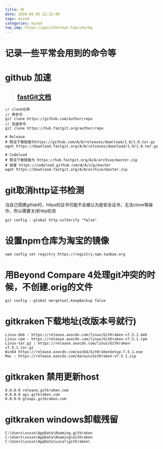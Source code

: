 ```yaml
---
title: 杂
date: 2018-06-05 22:32:00
tags: mixed
categories: mixed
top_img: https://gezichenshan.top/cms/bg
---
```

# 记录一些平常会用到的命令等

# github 加速
> ## [fastGit文档](https://doc.fastgit.org/)

```
// clone仓库
// 原命令
git clone https://github.com/author/repo
// 加速命令
git clone https://hub.fastgit.org/author/repo
```

```
# Release
# 假设下载链接为https://github.com/A/A/releases/download/1.0/1.0.tar.gz
wget https://download.fastgit.org/A/A/releases/download/1.0/1.0.tar.gz

# Codeload
# 假设下载链接为 https://hub.fastgit.org/A/A/archive/master.zip
# 或者 https://codeload.github.com/A/A/zip/master
wget https://download.fastgit.org/A/A/archive/master.zip
```


# git取消http证书检测

当自己搭建gitlab时，https的证书可能不会被认为是安全证书，无法clone等操作，所以需要关闭http检测

```
git config --global http.sslVerify "false"
```

# 设置npm仓库为淘宝的镜像

```
npm config set registry https://registry.npm.taobao.org
```

# 用Beyond Compare 4处理git冲突的时候，不创建.orig的文件

```
git config --global mergetool.keepBackup false
```

# gitkraken下载地址(改版本号就行)
```
Linux-deb : https://release.axocdn.com/linux/GitKraken-v7.5.1.deb
Linux-rpm : https://release.axocdn.com/linux/GitKraken-v7.5.1.rpm
Linux-tar.gz : https://release.axocdn.com/linux/GitKraken-v7.5.1.tar.gz
Win64 https://release.axocdn.com/win64/GitKrakenSetup-7.5.1.exe
Mac : https://release.axocdn.com/darwin/GitKraken-v7.5.1.zip
```

# gitkraken 禁用更新host
```
0.0.0.0 release.gitkraken.com
0.0.0.0 api.gitkraken.com
0.0.0.0 gloapi.gitkraken.com
```

# gitkraken windows卸载残留
```
C:\Users\xxxxx\AppData\Roaming.gitkraken
C:\Users\xxxxx\AppData\Roaming\GitKraken
C:\Users\xxxxx\AppData\Local\gitkraken\
```